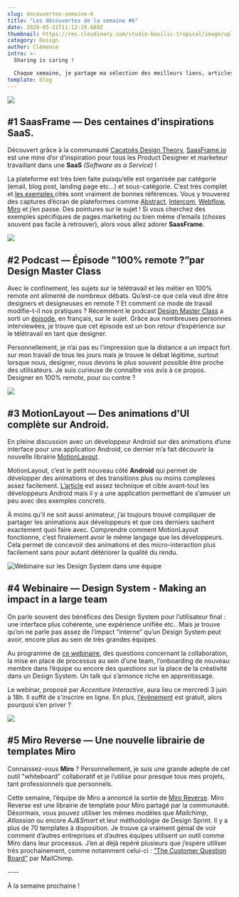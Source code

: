 ```yaml
---
slug: decouvertes-semaine-6
title: "Les découvertes de la semaine #6"
date: 2020-05-31T11:12:19.689Z
thumbnail: https://res.cloudinary.com/studio-basilic-tropical/image/upload/v1590926040/studio-basilic-tropical/006-decouvertes-semaine/decouverte-semaine-6-cover_upwp58.png
category: Design
author: Clémence
intro: >-
  Sharing is caring !

  Chaque semaine, je partage ma sélection des meilleurs liens, articles, site web, expérience, vidéo et découvertes, glaner ici et là.
template: blog
---
```

![](https://res.cloudinary.com/studio-basilic-tropical/image/upload/v1590925611/studio-basilic-tropical/006-decouvertes-semaine/saas-frameio_akv87q.png)

## \#1 SaasFrame — Des centaines d'inspirations SaaS.

Découvert grâce à la communauté [Cacatoès Design Theory](https://www.thecacatoestheory.com/), [SaasFrame.io](<https://www.saasframe.io/>) est une mine d’or d’inspiration pour tous les Product Designer et marketeur travaillant dans une **SaaS** *(Software as a Service)* !

La plateforme est très bien faite puisqu’elle est organisée par catégorie (email, blog post, landing page etc…) et sous-catégorie. C’est très complet et [les exemples ](https://www.saasframe.io/saas)cités sont vraiment de bonnes références. Vous y trouverez des captures d’écran de plateformes comme [Abstract](https://www.saasframe.io/saas/abstract), [Intercom](https://www.saasframe.io/saas/intercom), [Webflow](https://www.saasframe.io/saas/webflow), [Miro](https://www.saasframe.io/saas/miro) et j’en passe. Des pointures sur le sujet ! Si vous cherchez des exemples spécifiques de pages marketing ou bien même d’emails (choses souvent pas facile à retrouver), alors vous allez adorer **SaasFrame**.

![](https://res.cloudinary.com/studio-basilic-tropical/image/upload/v1590925771/studio-basilic-tropical/006-decouvertes-semaine/podcast-design-master-class_hmkcjj.png)

## \#2 Podcast — Épisode "100% remote ?”par Design Master Class

Avec le confinement, les sujets sur le télétravail et les métier en 100% remote ont alimenté de nombreux débats. Qu’est-ce que cela veut dire être designers et designeuses en remote ? Et comment ce mode de travail modifie-t-il nos pratiques ? Récemment le podcast [Design Master Class](<https://podcast.designmasterclass.fr>) a sorti un [épisode](<https://podcast.designmasterclass.fr/episode/12/100-remote-design>), en français, sur le sujet. Grâce aux nombreuses personnes interviewées, je trouve que cet épisode est un bon retour d’expérience sur le télétravail en tant que designer.

Personnellement, je n’ai pas eu l’impression que la distance a un impact fort sur mon travail de tous les jours mais je trouve le débat légitime, surtout lorsque nous, designer, nous devons le plus souvent possible être proche des utilisateurs. Je suis curieuse de connaître vos avis à ce propos. Designer en 100% remote, pour ou contre ?

![](https://res.cloudinary.com/studio-basilic-tropical/image/upload/v1590925480/studio-basilic-tropical/006-decouvertes-semaine/motion-layout_mje6p5.png)

## \#3 MotionLayout — Des animations d'UI complète sur Android.

En pleine discussion avec un développeur Android sur des animations d’une interface pour une application Android, ce dernier m’a fait découvrir la nouvelle librairie [MotionLayout](<https://medium.com/google-developers/introduction-to-motionlayout-part-i-29208674b10d>).

MotionLayout, c’est le petit nouveau côté **Android** qui permet de développer des animations et des transitions plus ou moins complexes assez facilement. [L’article](<https://proandroiddev.com/complex-ui-animations-on-android-featuring-motionlayout-aa82d83b8660>) est assez technique et cible avant-tout les développeurs Android mais il y a une application permettant de s’amuser un peu avec des exemples concrets.

À moins qu’il ne soit aussi animateur, j’ai toujours trouvé compliquer de partager les animations aux développeurs et que ces derniers sachent exactement quoi faire avec. Comprendre comment MotionLayout fonctionne, c’est finalement avoir le même langage que les développeurs. Cela permet de concevoir des animations et des micro-interaction plus facilement sans pour autant détériorer la qualité du rendu.

![Webinaire sur les Design System dans une équipe](https://res.cloudinary.com/studio-basilic-tropical/image/upload/v1590925177/studio-basilic-tropical/006-decouvertes-semaine/https___cdn.evbuc.com_images_102087316_320013284341_1_original_wrazmp.jpg)

## \#4 Webinaire — Design System - Making an impact in a large team

On parle souvent des bénéfices des Design System pour l’utilisateur final : une interface plus cohérente, une expérience unifiée etc.. Mais je trouve qu’on ne parle pas assez de l’impact “interne” qu’un Design System peut avoir, encore plus au sein de très grandes équipes.

Au programme de [ce webinaire](https://www.eventbrite.com/e/design-system-making-an-impact-in-a-large-team-tickets-101083032070?aff=ebdssbeac&fbclid=IwAR2anDM79KvBGVSqhVIc7GWM_t12RI8VH2gWeB3gFmbAaYs09UgX2EIdgZQ%3E), des questions concernant la collaboration, la mise en place de processus au sein d’une team, l’onboarding de nouveau membre dans l’équipe ou encore des questions sur la place de la créativité dans un Design System. Un talk qui s’annonce riche en apprentissage.

Le webinar, proposé par *Accenture Interactive*, aura lieu ce mercredi 3 juin à 18h. Il suffit de s'inscrire en ligne. En plus, [l’évènement](https://www.eventbrite.com/e/design-system-making-an-impact-in-a-large-team-tickets-101083032070?aff=ebdssbeac&fbclid=IwAR2anDM79KvBGVSqhVIc7GWM_t12RI8VH2gWeB3gFmbAaYs09UgX2EIdgZQ%3E) est gratuit, alors pourquoi s’en priver ?

![](https://res.cloudinary.com/studio-basilic-tropical/image/upload/v1590925368/studio-basilic-tropical/006-decouvertes-semaine/miro-reverse_zycweb.png)

## **\#5 Miro Reverse — Une nouvelle librairie de templates Miro**

Connaissez-vous **Miro** ? Personnellement, je suis une grande adepte de cet outil "whiteboard" collaboratif et je l’utilise pour presque tous mes projets, tant professionnels que personnels.

Cette semaine, l’équipe de Miro a annoncé la sortie de [Miro Reverse](https://miro.com/miroverse/). Miro Reverse est une librairie de template pour Miro partagé par la communauté. Désormais, vous pouvez utiliser les mêmes modèles que *Mailchimp*, *Atlassian* ou encore *AJ&Smart* et leur méthodologie de Design Sprint. Il y a plus de 70 templates à disposition. Je trouve ça vraiment génial de voir comment d’autres entreprises et d’autres équipes utilisent un outil comme Miro dans leur processus. J’en ai déjà repéré plusieurs que j’espère utiliser très prochainement, comme notamment celui-ci : [“The Customer Question Board”](<https://miro.com/miroverse/category/workshops/the-question-board>) par MailChimp.



\----

À la semaine prochaine !